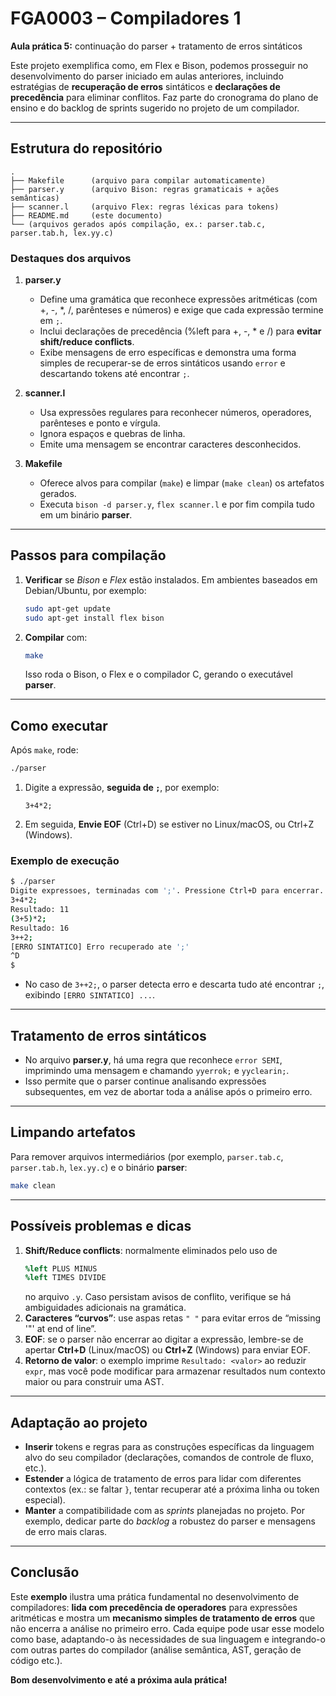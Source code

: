 # FGA0003 – Compiladores 1  
**Aula prática 5:** continuação do parser + tratamento de erros sintáticos

Este projeto exemplifica como, em Flex e Bison, podemos prosseguir no desenvolvimento do parser iniciado em aulas anteriores, incluindo estratégias de **recuperação de erros** sintáticos e **declarações de precedência** para eliminar conflitos. Faz parte do cronograma do plano de ensino e do backlog de sprints sugerido no projeto de um compilador.

---

## Estrutura do repositório

```
.
├── Makefile      (arquivo para compilar automaticamente)
├── parser.y      (arquivo Bison: regras gramaticais + ações semânticas)
├── scanner.l     (arquivo Flex: regras léxicas para tokens)
├── README.md     (este documento)
└── (arquivos gerados após compilação, ex.: parser.tab.c, parser.tab.h, lex.yy.c)
```

### Destaques dos arquivos

1. **parser.y**  
   - Define uma gramática que reconhece expressões aritméticas (com +, -, *, /, parênteses e números) e exige que cada expressão termine em `;`.  
   - Inclui declarações de precedência (%left para +, -, * e /) para **evitar shift/reduce conflicts**.  
   - Exibe mensagens de erro específicas e demonstra uma forma simples de recuperar-se de erros sintáticos usando `error` e descartando tokens até encontrar `;`.  

2. **scanner.l**  
   - Usa expressões regulares para reconhecer números, operadores, parênteses e ponto e vírgula.  
   - Ignora espaços e quebras de linha.  
   - Emite uma mensagem se encontrar caracteres desconhecidos.  

3. **Makefile**  
   - Oferece alvos para compilar (`make`) e limpar (`make clean`) os artefatos gerados.  
   - Executa `bison -d parser.y`, `flex scanner.l` e por fim compila tudo em um binário **parser**.

---

## Passos para compilação

1. **Verificar** se *Bison* e *Flex* estão instalados. Em ambientes baseados em Debian/Ubuntu, por exemplo:
   ```bash
   sudo apt-get update
   sudo apt-get install flex bison
   ```
2. **Compilar** com:
   ```bash
   make
   ```
   Isso roda o Bison, o Flex e o compilador C, gerando o executável **parser**.

---

## Como executar

Após `make`, rode:
```bash
./parser
```
1. Digite a expressão, **seguida de `;`**, por exemplo:
   ```
   3+4*2;
   ```
2. Em seguida, **Envie EOF** (Ctrl+D) se estiver no Linux/macOS, ou Ctrl+Z (Windows).  

### Exemplo de execução

```bash
$ ./parser
Digite expressoes, terminadas com ';'. Pressione Ctrl+D para encerrar.
3+4*2;
Resultado: 11
(3+5)*2;
Resultado: 16
3++2;
[ERRO SINTATICO] Erro recuperado ate ';'
^D
$
```

- No caso de `3++2;`, o parser detecta erro e descarta tudo até encontrar `;`, exibindo `[ERRO SINTATICO] ...`.

---

## Tratamento de erros sintáticos

- No arquivo **parser.y**, há uma regra que reconhece `error SEMI`, imprimindo uma mensagem e chamando `yyerrok;` e `yyclearin;`.  
- Isso permite que o parser continue analisando expressões subsequentes, em vez de abortar toda a análise após o primeiro erro.

---

## Limpando artefatos

Para remover arquivos intermediários (por exemplo, `parser.tab.c`, `parser.tab.h`, `lex.yy.c`) e o binário **parser**:
```bash
make clean
```

---

## Possíveis problemas e dicas

1. **Shift/Reduce conflicts**: normalmente eliminados pelo uso de  
   ```yacc
   %left PLUS MINUS
   %left TIMES DIVIDE
   ```
   no arquivo `.y`. Caso persistam avisos de conflito, verifique se há ambiguidades adicionais na gramática.  
2. **Caracteres “curvos”**: use aspas retas `" "` para evitar erros de “missing '"' at end of line”.  
3. **EOF**: se o parser não encerrar ao digitar a expressão, lembre-se de apertar **Ctrl+D** (Linux/macOS) ou **Ctrl+Z** (Windows) para enviar EOF.  
4. **Retorno de valor**: o exemplo imprime `Resultado: <valor>` ao reduzir `expr`, mas você pode modificar para armazenar resultados num contexto maior ou para construir uma AST.

---

## Adaptação ao projeto

- **Inserir** tokens e regras para as construções específicas da linguagem alvo do seu compilador (declarações, comandos de controle de fluxo, etc.).  
- **Estender** a lógica de tratamento de erros para lidar com diferentes contextos (ex.: se faltar `}`, tentar recuperar até a próxima linha ou token especial).  
- **Manter** a compatibilidade com as *sprints* planejadas no projeto. Por exemplo, dedicar parte do *backlog* a robustez do parser e mensagens de erro mais claras.

---

## Conclusão

Este **exemplo** ilustra uma prática fundamental no desenvolvimento de compiladores: **lida com precedência de operadores** para expressões aritméticas e mostra um **mecanismo simples de tratamento de erros** que não encerra a análise no primeiro erro. Cada equipe pode usar esse modelo como base, adaptando-o às necessidades de sua linguagem e integrando-o com outras partes do compilador (análise semântica, AST, geração de código etc.).

**Bom desenvolvimento e até a próxima aula prática!**
```